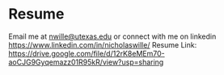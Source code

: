# Resume
Email me at nwille@utexas.edu or connect with me on linkedin https://www.linkedin.com/in/nicholaswille/
Resume Link:
https://drive.google.com/file/d/12rK8eMEm70-aoCJG9Gyqemazz01R95kR/view?usp=sharing
